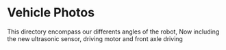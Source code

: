Vehicle Photos
==

This directory encompass our differents angles of the robot, Now including the new ultrasonic sensor, driving motor and front axle driving
